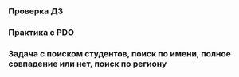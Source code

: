 ### Проверка ДЗ
### Практика с PDO
### Задача с поиском студентов, поиск по имени, полное совпадение или нет, поиск по региону


